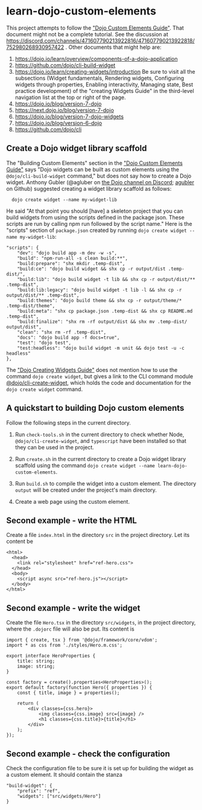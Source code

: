 # learn-dojo-custom-elements

This project attempts to follow the
["Dojo Custom Elements
Guide"](https://dojo.io/learn/custom-elements/introduction).
That document might not be a complete tutorial.
See the discussion at
https://discord.com/channels/471607790213922816/471607790213922818/752980268930957422 .
Other documents that might help are:

1. https://dojo.io/learn/overview/components-of-a-dojo-application
2. https://github.com/dojo/cli-build-widget
3. https://dojo.io/learn/creating-widgets/introduction
Be sure to visit all the subsections (Widget fundamentals, Rendering widgets,
Configuring widgets through properties, Enabling interactivity, Managing state,
Best practice development)
of the "creating Widgets Guide" in the third-level navigation list
at the top or right of the page.
4. https://dojo.io/blog/version-7-dojo
5. https://next.dojo.io/blog/version-7-dojo
6. https://dojo.io/blog/version-7-dojo-widgets
7. https://dojo.io/blog/version-6-dojo
8. https://github.com/dojo/cli

## Create a Dojo widget library scaffold

The "Building Custom Elements" section in the
["Dojo Custom Elements
Guide"](https://dojo.io/learn/custom-elements/introduction)
says "Dojo widgets can be built as custom elements
using the `@dojo/cli-build-widget` command,"
but does not say how to create a Dojo widget.
Anthony Gubler (@agluber on
[the Dojo channel on Discord](https://discord.com/channels/471607790213922816/471607790213922818);
[agubler](https://github.com/agubler) on Github)
suggested creating a widget library scaffold as follows:
```  npm i -g cli-create-widget
  dojo create widget --name my-widget-lib
```
He said "At that point you should [have] a skeleton project
that you can build widgets from using the scripts defined in the package json.
These scripts are run by calling npm run followed by the script name."
Here is the "scripts" section of `package.json` created by running
`dojo create widget --name my-widget-lib`:
```
"scripts": {
	"dev": "dojo build app -m dev -w -s",
	"build": "npm-run-all -s clean build:**",
	"build:prepare": "shx mkdir .temp-dist",
	"build:ce": "dojo build widget && shx cp -r output/dist .temp-dist/",
	"build:lib": "dojo build widget -t lib && shx cp -r output/dist/** .temp-dist",
	"build:lib:legacy": "dojo build widget -t lib -l && shx cp -r output/dist/** .temp-dist",
	"build:themes": "dojo build theme && shx cp -r output/theme/* .temp-dist/theme",
	"build:meta": "shx cp package.json .temp-dist && shx cp README.md .temp-dist",
	"build:finalize": "shx rm -rf output/dist && shx mv .temp-dist/ output/dist",
	"clean": "shx rm -rf .temp-dist",
	"docs": "dojo build app -f docs=true",
	"test": "dojo test",
	"test:headless": "dojo build widget -m unit && dojo test -u -c headless"
},
```


The ["Dojo Creating Widgets
Guide"](https://dojo.io/learn/creating-widgets/introduction)
does not mention how to use the command `dojo create widget`,
but gives a link to the CLI command module
[@dojo/cli-create-widget](https://github.com/dojo/cli-create-widget),
which holds the code and documentation for the `dojo create widget` command.

## A quickstart to building Dojo custom elements

Follow the following steps in the current directory.

1. Run `check-tools.sh` in the current directory to check whether Node,
`@dojo/cli-create-widget`, and `typescript` have been installed so
that they can be used in the project.

2. Run `create.sh` in the current directory to create
a Dojo widget library scaffold using the command
`dojo create widget --name learn-dojo-custom-elements`.

3. Run `build.sh` to compile the widget into a custom element.
The directory `output` will be created under the project's main directory.

4. Create a web page using the custom element.

## Second example - write the HTML

Create a file `index.html` in the directory `src` in the project directory.
Let its content be
```
<html>
  <head>
    <link rel="stylesheet" href="ref-hero.css">
  </head>
  <body>
    <script async src="ref-hero.js"></script>
  </body>
</html>
```

## Second example - write the widget

Create the file `Hero.tsx` in the directory `src/widgets`,
in the project directory, where the `.dojorc` file will also be put.
Its content is
```
import { create, tsx } from '@dojo/framework/core/vdom';
import * as css from './styles/Hero.m.css';

export interface HeroProperties {
    title: string;
    image: string;
}

const factory = create().properties<HeroProperties>();
export default factory(function Hero({ properties }) {
    const { title, image } = properties();

    return (
        <div classes={css.hero}>
            <img classes={css.image} src={image} />
            <h1 classes={css.title}>{title}</h1>
        </div>
    );
});
```

## Second example - check the configuration

Check the configuration file to be sure it is set up for building the widget
as a custom element.
It should contain the stanza
```
"build-widget": {
    "prefix": "ref",
    "widgets": ["src/widgets/Hero"]
}
```
